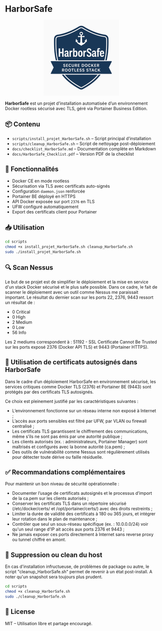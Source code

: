 # HarborSafe

<p align="center"><img src="https://github.com/Nom4/HarborSafe/blob/main/HarborSafe_logo.png?raw=true" width="250" height="250" alt="HarborSafe Logo"></p>

**HarborSafe** est un projet d’installation automatisée d’un environnement Docker rootless sécurisé avec TLS, géré via Portainer Business Edition.

## 📦 Contenu

- `scripts/install_projet_HarborSafe.sh` – Script principal d’installation
- `scripts/cleanup_HarborSafe.sh` – Script de nettoyage post-déploiement
- `docs/checklist_HarborSafe.md` – Documentation complète en Markdown
- `docs/HarborSafe_Checklist.pdf` – Version PDF de la checklist

## 🚀 Fonctionnalités

- Docker CE en mode rootless
- Sécurisation via TLS avec certificats auto-signés
- Configuration `daemon.json` renforcée
- Portainer BE déployé en HTTPS
- API Docker exposée sur port `2376` en TLS
- UFW configuré automatiquement
- Export des certificats client pour Portainer

## 📥 Utilisation

```bash
cd scripts
chmod +x install_projet_HarborSafe.sh cleanup_HarborSafe.sh
sudo ./install_projet_HarborSafe.sh
```

## 🔍 Scan Nessus
Le but de se projet est de simplifier le déploiement et la mise en service d'un stack Docker sécurisé et le plus safe possible.
Dans ce cadre, le fait de scanner le déploiement avec un outil comme Nessus me paraissait important.
Le résultat du dernier scan sur les ports 22, 2376, 9443 ressort un résultat de :

- 0 Critical
- 0 High
- 2 Medium
- 0 Low
- 56 Info

Les 2 mediums correspondent à : 51192 - SSL Certificate Cannot Be Trusted sur les ports exposé 2376 (Docker API TLS) et 9443 (Portainer HTTPS).

## 🔐 Utilisation de certificats autosignés dans HarborSafe
Dans le cadre d’un déploiement HarborSafe en environnement sécurisé, les services critiques comme Docker TLS (2376) et Portainer BE (9443) sont protégés par des certificats TLS autosignés.

Ce choix est pleinement justifié par les caractéristiques suivantes :

- L’environnement fonctionne sur un réseau interne non exposé à Internet ;
- L’accès aux ports sensibles est filtré par UFW, par VLAN ou firewall centralisé ;
- Les certificats TLS garantissent le chiffrement des communications, même s’ils ne sont pas émis par une autorité publique ;
- Les clients autorisés (ex. : administrateurs, Portainer Manager) sont maîtrisés et configurés avec la bonne autorité (ca.pem) ;
- Des outils de vulnérabilité comme Nessus sont régulièrement utilisés pour détecter toute dérive ou faille résiduelle.

## ✅ Recommandations complémentaires
Pour maintenir un bon niveau de sécurité opérationnelle :

- Documenter l’usage de certificats autosignés et le processus d’import de la ca.pem sur les clients autorisés ;
- Conserver les certificats TLS dans un répertoire sécurisé (/etc/docker/certs/ et /opt/portainer/certs/) avec des droits restreints ;
- Limiter la durée de validité des certificats à 180 ou 365 jours, et intégrer leur rotation dans le plan de maintenance ;
- Contrôler que seul un sous-réseau spécifique (ex. : 10.0.0.0/24) voir qu'un seul range d'IP ait accès aux ports 2376 et 9443 ;
- Ne jamais exposer ces ports directement à Internet sans reverse proxy ou tunnel chiffré en amont.

## 🧼 Suppression ou clean du host
En cas d'installation infructueuse, de problèmes de package ou autre, le script "cleanup_HarborSafe.sh" permet de revenir à un état post-install.
A noter qu'un snapshot sera toujours plus prudent.

```bash
cd scripts
chmod +x cleanup_HarborSafe.sh
sudo ./cleanup_HarborSafe.sh
```

## 📄 License

MIT – Utilisation libre et partage encouragé.
